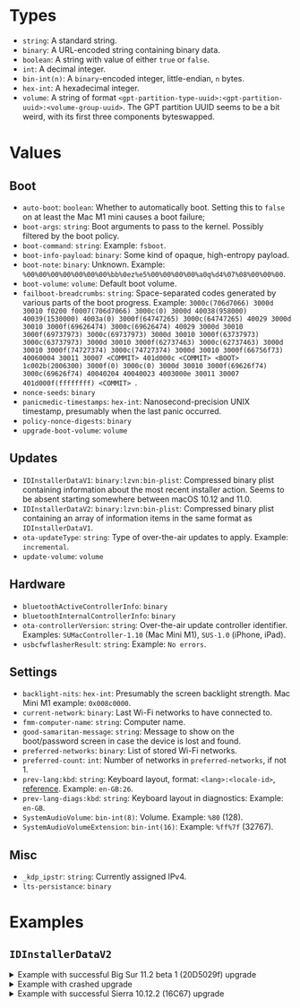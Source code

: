 # Types

* `string`: A standard string.
* `binary`: A URL-encoded string containing binary data.
* `boolean`: A string with value of either `true` or `false`.
* `int`: A decimal integer.
* `bin-int(n)`: A `binary`-encoded integer, little-endian, `n` bytes.
* `hex-int`: A hexadecimal integer.
* `volume`: A string of format `<gpt-partition-type-uuid>:<gpt-partition-uuid>:<volume-group-uuid>`. The GPT partition UUID seems to be a bit weird, with its first three components byteswapped.

# Values

## Boot

* `auto-boot`: `boolean`: Whether to automatically boot. Setting this to `false` on at least the Mac M1 mini causes a boot failure;
* `boot-args`: `string`: Boot arguments to pass to the kernel. Possibly filtered by the boot policy.
* `boot-command`: `string`: Example: `fsboot`.
* `boot-info-payload`: `binary`: Some kind of opaque, high-entropy payload.
* `boot-note`: `binary`: Unknown. Example: `%00%00%00%00%00%00%00%bb%0ez%e5%00%00%00%00%a0q%d4%07%08%00%00%00`.
* `boot-volume`: `volume`: Default boot volume.
* `failboot-breadcrumbs`: `string`: Space-separated codes generated by various parts of the boot progress. Example: `3000c(706d7066) 3000d 30010 f0200 f0007(706d7066) 3000c(0) 3000d 40038(958000) 40039(1530000) 4003a(0) 3000f(64747265) 3000c(64747265) 40029 3000d 30010 3000f(69626474) 3000c(69626474) 40029 3000d 30010 3000f(69737973) 3000c(69737973) 3000d 30010 3000f(63737973) 3000c(63737973) 3000d 30010 3000f(62737463) 3000c(62737463) 3000d 30010 3000f(74727374) 3000c(74727374) 3000d 30010 3000f(66756f73) 40060004 30011 30007 <COMMIT> 401d000c <COMMIT> <BOOT> 1c002b(2006300) 3000f(0) 3000c(0) 3000d 30010 3000f(69626f74) 3000c(69626f74) 40040204 40040023 4003000e 30011 30007 401d000f(ffffffff) <COMMIT> `.
* `nonce-seeds`: `binary`
* `panicmedic-timestamps`: `hex-int`: Nanosecond-precision UNIX timestamp, presumably when the last panic occurred.
* `policy-nonce-digests`: `binary`
* `upgrade-boot-volume`: `volume`

## Updates

* `IDInstallerDataV1`: `binary:lzvn:bin-plist`: Compressed binary plist containing information about the most recent installer action. Seems to be absent starting somewhere between macOS 10.12 and 11.0.
* `IDInstallerDataV2`: `binary:lzvn:bin-plist`: Compressed binary plist containing an array of information items in the same format as `IDInstallerDataV1`.
* `ota-updateType`: `string`: Type of over-the-air updates to apply. Example: `incremental`.
* `update-volume`: `volume`

## Hardware

* `bluetoothActiveControllerInfo`: `binary`
* `bluetoothInternalControllerInfo`: `binary`
* `ota-controllerVersion`: `string`: Over-the-air update controller identifier. Examples: `SUMacController-1.10` (Mac Mini M1), `SUS-1.0` (iPhone, iPad).
* `usbcfwflasherResult`: `string`: Example: `No errors`.

## Settings

* `backlight-nits`: `hex-int`: Presumably the screen backlight strength. Mac Mini M1 example: `0x008c0000`.
* `current-network`: `binary`: Last Wi-Fi networks to have connected to.
* `fmm-computer-name`: `string`: Computer name.
* `good-samaritan-message`: `string`: Message to show on the boot/password screen in case the device is lost and found.
* `preferred-networks`: `binary`: List of stored Wi-Fi networks.
* `preferred-count`: `int`: Number of networks in `preferred-networks`, if not 1.
* `prev-lang:kbd`: `string`: Keyboard layout, format: `<lang>:<locale-id>`, [reference](https://github.com/acidanthera/OpenCorePkg/blob/master/Utilities/AppleKeyboardLayouts/AppleKeyboardLayouts.txt). Example: `en-GB:26`.
* `prev-lang-diags:kbd`: `string`: Keyboard layout in diagnostics: Example: `en-GB`.
* `SystemAudioVolume`: `bin-int(8)`: Volume. Example: `%80` (128).
* `SystemAudioVolumeExtension`: `bin-int(16)`: Example: `%ff%7f` (32767).

## Misc

* `_kdp_ipstr`: `string`: Currently assigned IPv4.
* `lts-persistance`: `binary`

# Examples

## `IDInstallerDataV2`

<details>
<summary>Example with successful Big Sur 11.2 beta 1 (20D5029f) upgrade</summary>

```xml
<?xml version="1.0" encoding="UTF-8"?>
<!DOCTYPE plist PUBLIC "-//Apple//DTD PLIST 1.0//EN" "http://www.apple.com/DTDs/PropertyList-1.0.dtd">
<plist version="1.0">
<array>
	<dict>
		<key>505</key>
		<string>auth not needed</string>
		<key>6</key>
		<string>key recovery assistant</string>
	</dict>
	<dict>
		<key>505</key>
		<string>auth not needed</string>
		<key>6</key>
		<string>key recovery assistant</string>
	</dict>
	<dict>
		<key>0</key>
		<string>20D5029f</string>
		<key>100</key>
		<string>passed</string>
		<key>6</key>
		<string>upgrade</string>
	</dict>
	<dict>
		<key>505</key>
		<string>auth not needed</string>
		<key>6</key>
		<string>key recovery assistant</string>
	</dict>
	<dict>
		<key>505</key>
		<string>auth not needed</string>
		<key>6</key>
		<string>key recovery assistant</string>
	</dict>
	<dict>
		<key>505</key>
		<string>auth not needed</string>
		<key>6</key>
		<string>key recovery assistant</string>
	</dict>
	<dict>
		<key>6</key>
		<string>key recovery assistant</string>
	</dict>
	<dict>
		<key>6</key>
		<string>key recovery assistant</string>
	</dict>
</array>
</plist>
```

</details>

<details>
  <summary>Example with crashed upgrade</summary>

```xml
<?xml version="1.0" encoding="UTF-8"?>
<!DOCTYPE plist PUBLIC "-//Apple//DTD PLIST 1.0//EN" "http://www.apple.com/DTDs/PropertyList-1.0.dtd">
<plist version="1.0">
<array>
	<dict>
		<key>100</key>
		<string>crashed</string>
		<key>102</key>
		<string>initializer</string>
		<key>103</key>
		<string>1</string>
		<key>7</key>
		<string>NO</string>
	</dict>
</array>
</plist>
```

</details>

<details>
  <summary>Example with successful Sierra 10.12.2 (16C67) upgrade</summary>

```xml
<?xml version="1.0" encoding="UTF-8"?>
<!DOCTYPE plist PUBLIC "-//Apple//DTD PLIST 1.0//EN" "http://www.apple.com/DTDs/PropertyList-1.0.dtd">
<plist version="1.0">
<array>
	<dict>
		<key>0</key>
		<string>16C67</string>
		<key>100</key>
		<string>passed</string>
		<key>103</key>
		<string>1</string>
		<key>202</key>
		<string>832.499040</string>
		<key>203</key>
		<string>41.700535</string>
		<key>205</key>
		<string>30.318743</string>
		<key>206</key>
		<string>0.003648</string>
		<key>207</key>
		<string>0.156793</string>
		<key>208</key>
		<string>2.215885</string>
		<key>209</key>
		<string>8.130921</string>
		<key>299</key>
		<string>0.212016</string>
		<key>3</key>
		<string>solid state</string>
		<key>4</key>
		<string>unencrypted</string>
		<key>5</key>
		<string>case sensitive</string>
		<key>6</key>
		<string>clean</string>
		<key>7</key>
		<string>NO</string>
	</dict>
	<dict>
		<key>0</key>
		<string>16C67</string>
		<key>100</key>
		<string>passed</string>
		<key>103</key>
		<string>2</string>
		<key>202</key>
		<string>802.017327</string>
		<key>203</key>
		<string>29.902674</string>
		<key>205</key>
		<string>4.379149</string>
		<key>206</key>
		<string>0.003310</string>
		<key>207</key>
		<string>0.156726</string>
		<key>208</key>
		<string>2.214545</string>
		<key>209</key>
		<string>10.050913</string>
		<key>299</key>
		<string>0.184676</string>
		<key>3</key>
		<string>solid state</string>
		<key>4</key>
		<string>unencrypted</string>
		<key>5</key>
		<string>case insensitive</string>
		<key>6</key>
		<string>clean</string>
		<key>7</key>
		<string>NO</string>
	</dict>
	<dict>
		<key>0</key>
		<string>16C67</string>
		<key>100</key>
		<string>passed</string>
		<key>103</key>
		<string>3</string>
		<key>6</key>
		<string>software update</string>
	</dict>
	<dict>
		<key>0</key>
		<string>16C67</string>
		<key>100</key>
		<string>passed</string>
		<key>103</key>
		<string>4</string>
		<key>202</key>
		<string>582.532387</string>
		<key>203</key>
		<string>11.511343</string>
		<key>205</key>
		<string>1.900536</string>
		<key>206</key>
		<string>0.005585</string>
		<key>207</key>
		<string>0.101757</string>
		<key>208</key>
		<string>2.142859</string>
		<key>209</key>
		<string>3.942741</string>
		<key>299</key>
		<string>0.122528</string>
		<key>3</key>
		<string>solid state</string>
		<key>4</key>
		<string>unencrypted</string>
		<key>5</key>
		<string>case insensitive</string>
		<key>6</key>
		<string>clean</string>
		<key>7</key>
		<string>YES</string>
	</dict>
</array>
</plist>
```

</details>